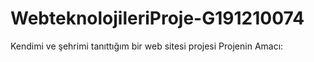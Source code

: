 # WebteknolojileriProje-G191210074
Kendimi ve şehrimi tanıttığım bir web sitesi projesi
Projenin Amacı: 
